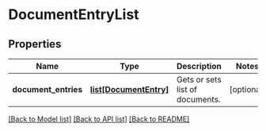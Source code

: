 # DocumentEntryList

## Properties
Name | Type | Description | Notes
------------ | ------------- | ------------- | -------------
**document_entries** | [**list[DocumentEntry]**](DocumentEntry.md) | Gets or sets list of documents. | [optional] 

[[Back to Model list]](../README.md#documentation-for-models) [[Back to API list]](../README.md#documentation-for-api-endpoints) [[Back to README]](../README.md)



